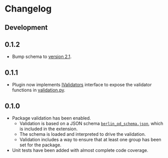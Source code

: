 # Changelog

## Development

## 0.1.2

- Bump schema to [version 2.1](https://github.com/knudmoeller/berlin_od_schema/tree/2.1).

## 0.1.1

- Plugin now implements [IValidators](https://docs.ckan.org/en/latest/extensions/plugin-interfaces.html#ckan.plugins.interfaces.IValidators) interface to expose the validator functions in [validation.py](ckanext/berlin_dataset_schema/validation.py).

## 0.1.0

- Package validation has been enabled.
    - Validation is based on a JSON schema [`berlin_od_schema.json`](ckanext/berlin_dataset_schema/public/schema/berlin_od_schema.json), which is included in the extension.
    - The schema is loaded and interpreted to drive the validation.
    - Validation includes a way to ensure that at least one group has been set for the package.
- Unit tests have been added with almost complete code coverage.